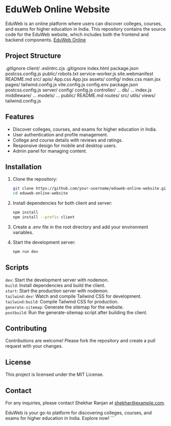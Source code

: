 # EduWeb Online Website

EduWeb is an online platform where users can discover colleges, courses, and exams for higher education in India. This repository contains the source code for the EduWeb website, which includes both the frontend and backend components. [EduWeb Online](https://eduweb-online-website.onrender.com/)

## Project Structure
.gitIgnore
client/
    .eslintrc.cjs
    .gitignore
    index.html
    package.json
    postcss.config.js
    public/
        robots.txt
        service-worker.js
        site.webmanifest
    README.md
    src/
        apis/
        App.css
        App.jsx
        assets/
        config/
        index.css
        main.jsx
        pages/
    tailwind.config.js
    vite.config.js
config.env
package.json
postcss.config.js
server/
    config/
        config.js
    controller/
        ...
    db/
        ...
    index.js
    middleware/
        ...
    models/
        ...
    public/
    README.md
    routes/
    src/
    utils/
    views/
tailwind.config.js


## Features

- Discover colleges, courses, and exams for higher education in India.
- User authentication and profile management.
- College and course details with reviews and ratings.
- Responsive design for mobile and desktop users.
- Admin panel for managing content.

## Installation

1. Clone the repository:
   ```sh
   git clone https://github.com/your-username/eduweb-online-website.git
   cd eduweb-online-website
   ```

2. Install dependencies for both client and server:
   ```sh
   npm install
   npm install --prefix client
   ```

4. Create a .env file in the root directory and add your environment variables.

5. Start the development server:
   ```sh
   npm run dev
   ```

## Scripts
`dev`: Start the development server with nodemon.\
`build`: Install dependencies and build the client.\
`start`: Start the production server with nodemon.\
`tailwind:dev`: Watch and compile Tailwind CSS for development.\
`tailwind:build`: Compile Tailwind CSS for production.\
`generate-sitemap`: Generate the sitemap for the website.\
`postbuild`: Run the generate-sitemap script after building the client.

## Contributing
Contributions are welcome! Please fork the repository and create a pull request with your changes.

## License
This project is licensed under the MIT License.

## Contact
For any inquiries, please contact Shekhar Ranjan at shekhar@example.com.

EduWeb is your go-to platform for discovering colleges, courses, and exams for higher education in India. Explore now! ```
   
